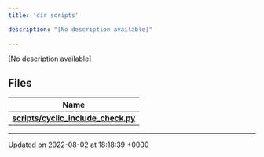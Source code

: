 ```yaml
---
title: 'dir scripts'

description: "[No description available]"

---
```







[No description available]

## Files

| Name           |
| -------------- |
| **[scripts/cyclic_include_check.py](/documentation/code/gambit_sphinx/files/cyclic__include__check_8py/#file-cyclic-include-check.py)**  |






-------------------------------

Updated on 2022-08-02 at 18:18:39 +0000
